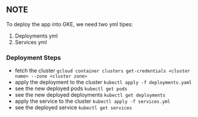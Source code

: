 ## NOTE
To deploy the app into GKE, we need two yml tipes:
1. Deployments yml
2. Services yml

### Deployment Steps
- fetch the cluster `gcloud container clusters get-credentials <cluster name> --zone <cluster zone>`
- apply the deployment to the cluster `kubectl apply -f deployments.yaml`
- see the new deployed pods `kubectl get pods`
- see the new deployed deployments `kubectl get deployments`
- apply the service to the cluster `kubectl apply -f services.yml`
- see the deployed service `kubectl get services`